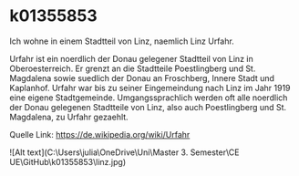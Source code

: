 # k01355853


Ich wohne in einem Stadtteil von Linz, naemlich Linz Urfahr. 

Urfahr ist ein noerdlich der Donau gelegener Stadtteil von Linz in Oberoesterreich. 
Er grenzt an die Stadtteile Poestlingberg und St. Magdalena sowie suedlich der Donau an Froschberg, Innere Stadt und Kaplanhof. Urfahr war bis zu seiner Eingemeindung nach Linz im Jahr 1919 eine eigene Stadtgemeinde.
Umgangssprachlich werden oft alle noerdlich der Donau gelegenen Stadtteile von Linz, also auch Poestlingberg und St. Magdalena, zu Urfahr gezaehlt.


Quelle Link: https://de.wikipedia.org/wiki/Urfahr



![Alt text](C:\Users\julia\OneDrive\Uni\Master 3. Semester\CE UE\GitHub\k01355853\linz.jpg)


